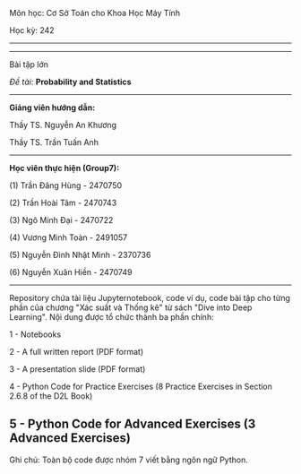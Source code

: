 Môn học: Cơ Sở Toán cho Khoa Học Máy Tính

Học kỳ: 242

---
---
Bài tập lớn

_Đề tài_: **Probability and Statistics**

---

**Giảng viên hướng dẫn:**

Thầy TS. Nguyễn An Khương

Thầy TS. Trần Tuấn Anh

---

**Học viên thực hiện (Group7):**

(1) Trần Đăng Hùng - 2470750

(2) Trần Hoài Tâm - 2470743

(3) Ngô Minh Đại - 2470722

(4) Vương Minh Toàn - 2491057

(5) Nguyễn Đình Nhật Minh - 2370736

(6) Nguyễn Xuân Hiền - 2470749



---

Repository chứa tài liệu Jupyternotebook, code ví dụ, code bài tập cho từng phần của chương "Xác suất và Thống kê" từ sách "Dive into Deep Learning". Nội dung được tổ chức thành ba phần chính:

1 - Notebooks

2 - A full written report (PDF format)

3 - A presentation slide (PDF format)

4 - Python Code for Practice Exercises (8 Practice Exercises in Section 2.6.8 of the D2L Book)

5 - Python Code for Advanced Exercises (3 Advanced Exercises)
---

Ghi chú: Toàn bộ code được nhóm 7 viết bằng ngôn ngữ Python.



